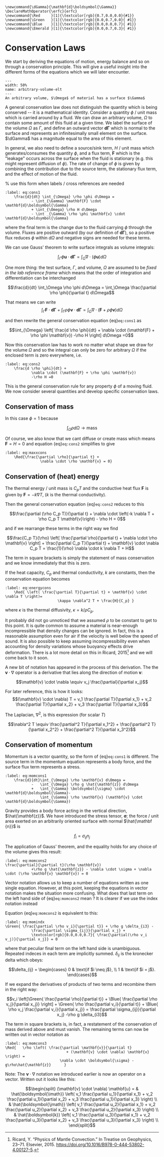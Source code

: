 
```{math}
\newcommand{\dGamma}{\mathbf{d}\boldsymbol{\Gamma}}
\DeclareMathOperator{\erfc}{erfc}
\newcommand{\Red     }[1]{\textcolor[rgb]{0.7,0.0,0.0}{#1}} 
\newcommand{\Green   }[1]{\textcolor[rgb]{0.0,0.7,0.0}{ #1}} 
\newcommand{\Blue    }[1]{\textcolor[rgb]{0.0,0.0,0.7}{ #1}} 
\newcommand{\Emerald }[1]{\textcolor[rgb]{0.0,0.7,0.3}{ #1}} 
```

# Conservation Laws

We start by deriving the equations of motion, energy balance and so on
through a conservation principle. This will give a useful insight into
the different forms of the equations which we will later encounter.


```{figure} Diagrams/vol_elt.jpg
---
width: 50% 
name: arbitrary-volume-elt
---
An arbitrary volume, $\Omega$ of material has a surface $\Gamma$
```

A general conservation law does not distinguish the quantity which is
being conserved -- it is a mathematical identity. Consider a quantity
$\phi$ / unit mass which is carried around by a fluid. We can draw an
arbitrary volume, $\Omega$ to contain some amount of this fluid at a
given time. We label the surface of the volume $\Omega$ as $\Gamma$, and
define an outward vector $\mathbf{d}\boldsymbol{\Gamma}$
which is normal to the surface and represents an infinitesimally small
element on the
surface. $\dGamma$ has a magnitude equal to the area of this element.

In general, we also need to define a source/sink term, $H$ / unit mass which
generates/consumes the quantity $\phi$, and a flux term, $\mathbf{F}$
which is the "leakage" occurs across the surface when the fluid is stationary (e.g. this
might represent diffusion of $\phi$). The rate of change of $\phi$ is
given by combining the contribution due to the source term, the
stationary flux term, and the effect of motion of the fluid.

% use this form when labels / cross references are needed
```{math}
:label: eq:cons1
    \frac{d}{dt} \int_{\Omega} \rho \phi d\Omega =
            - \int_{\Gamma} \mathbf{F} \cdot \mathbf{d}\boldsymbol{\Gamma}
            + \int_{\Omega} \rho H d\Omega
            - \int _{\Gamma} \rho \phi \mathbf{v} \cdot \mathbf{d}\boldsymbol{\Gamma}
```

where the final term is the change due to the fluid carrying $\phi$
through the volume. Fluxes are positive outward (by our definition of
$\mathbf{d}\boldsymbol{\Gamma}$), so a positive flux reduces $\phi$
within $d\Omega$ and negative signs are needed for these terms.

We can use Gauss' theorem to write surface integrals as volume integrals:

$$\int_{\Gamma} \phi \mathbf{u} \cdot \mathbf{d}\boldsymbol{\Gamma}= \int_{\Omega}  \nabla \cdot (\phi \mathbf{u}) d\Omega$$

One more thing: the test surface, $\Gamma$, and volume, $\Omega$ are assumed to be
*fixed in the lab reference frame* which means that the order of integration and
differentiation can be interchanged

$$\frac{d}{dt} \int_\Omega \rho \phi d\Omega =
                \int_\Omega \frac{\partial \rho \phi}{\partial t} d\Omega$$

That means we can write
$$\int_{\Gamma} \mathbf{F} \cdot \mathbf{d}\boldsymbol{\Gamma}+ 
        \int _{\Gamma} \rho \phi \mathbf{v} \cdot \mathbf{d}\boldsymbol{\Gamma}=
        \int_{\Omega} \nabla \cdot (\mathbf{F} + 
        \rho \phi \mathbf{v}) d\Omega$$

and then rewrite the general conservation equation
{eq}`eq:cons1` as 

$$\int_{\Omega} \left[ \frac{d \rho \phi}{dt} + 
            \nabla \cdot (\mathbf{F} + \rho \phi \mathbf{v}) 
            -\rho H \right] d\Omega =0$$

Now this conservation law has to work 
no matter what shape we draw for the volume $\Omega$ and so
the integral can only be zero for arbitrary $\Omega$ if the
enclosed term is zero everywhere, i.e. 

```{math}
:label: eq:cons2
    \frac{d \rho \phi}{dt} + 
            \nabla \cdot (\mathbf{F} + \rho \phi \mathbf{v}) 
            -\rho H =0
```

This is the general conservation rule for any property $\phi$ of a
moving fluid. We now consider several quantities and develop specific
conservation laws.

## Conservation of mass

In this case $\phi=1$ because

$$\int_\Omega \rho d\Omega \rightarrow \mbox{mass}$$

Of course, we also know that we cant diffuse or create mass which means $\mathbf{F} = H = 0$ and
equation {eq}`eq:cons2` simplifies to give

```{math}
:label: eq:maxxcons
    \Red{\frac{\partial \rho}{\partial t} + 
                \nabla \cdot \rho \mathbf{v} = 0}
```

## Conservation of (heat) energy

The thermal energy / unit mass is $C_p T$ and the conductive heat flux
$\mathbf{F}$ is given by $\mathbf{F} = -k \nabla T$, ($k$ is the
thermal conductivity). 

Then the general conservation equation {eq}`eq:cons2` reduces to this

$$\frac{\partial (\rho C_p T)}{\partial t} +
             \nabla \cdot \left(-k \nabla T + 
             \rho C_p T \mathbf{v}\right) - \rho H = 0$$

and if we rearrange these terms in the right way we find 

$$\frac{C_p T}{\rho} \left[ \frac{\partial \rho}{\partial t} + 
            \nabla \cdot \rho \mathbf{v} \right] + 
            \frac{\partial C_p T}{\partial t} + 
            \mathbf{v} \cdot \nabla C_p T = 
            \frac{1}{\rho} \nabla \cdot k \nabla T + H$$

The term in square brackets is simply the statement of mass
conservation and we know immediately that this is zero. 

If the heat capacity, $C_p$ and thermal conductivity, $k$ are constants,
then the conservation equation becomes

```{math}
:label: eq:energycons
    \Red{ \left( \frac{\partial T}{\partial t} + \mathbf{v} \cdot \nabla T \right)=
                        \kappa \nabla^2 T + \frac{H}{C_p} }
```
where $\kappa$ is the thermal diffusivity, $\kappa = k/\rho C_p$.

It probably did not go unnoticed that we assumed $\rho$ to be constant to get to 
this point. It is quite common to assume a material is near-enough incompressible 
that density changes can be ignored. In fact, this is a reasonable assumption even
for air if the velocity is well below the speed of sound. It is also possible
to keep assuming incompressibility even when accounting for density variations
whose buoyancy effects drive deformation. There is a lot more detail
on this in Ricard, 2015[^ricard-treatise] and we will come back to it soon.

[^ricard-treatise]: Ricard, Y. “Physics of Mantle Convection.” In Treatise on Geophysics, 23–71. Elsevier, 2015. https://doi.org/10.1016/B978-0-444-53802-4.00127-5.

<!-- This equation is only linear if the velocity field is specified in advance
and is independent of $T$ (which is not a very interesting case). -->

A new bit
of notation has appeared in the process of this derivation. The
the $\mathbf{v} \cdot \nabla$ operator is a derivative that lies 
along the direction of motion $\mathbf{v}$:

$$\mathbf{v} \cdot \nabla \equiv v_j \frac{\partial}{\partial x_j}$$

For later reference, this is how it looks:
$$(\mathbf{v} \cdot \nabla) T = v_1 \frac{\partial T}{\partial x_1} + 
                v_2 \frac{\partial T}{\partial x_2} + v_3 \frac{\partial T}{\partial x_3}$$

The Laplacian, $\nabla^2$, is this expression (for scalar $T$)

$$\nabla^2 T \equiv \frac{\partial^2 T}{\partial x_1^2} + \frac{\partial^2 T}{\partial x_2^2} + \frac{\partial^2 T}{\partial x_3^2}$$

Conservation of momentum
------------------------

Momentum is a vector quantity, so the form of
{eq}`eq:cons1` is different. The source term in the momentum equation represents
a body force, and the surface flux term represents a stress.

```{math}
:label: eq:momcons1
    \frac{d}{dt}\int_{\Omega} \rho \mathbf{v} d\Omega = 
            -   \int_{\Omega} \rho g \hat{\mathbf{z}} d\Omega  
            +   \int_{\Gamma} \boldsymbol{\sigma} \cdot \mathbf{d}\boldsymbol{\Gamma}-
                \int_{\Gamma} \rho \mathbf{v} (\mathbf{v} \cdot \mathbf{d}\boldsymbol{\Gamma})    
```
Gravity provides a body force acting in the vertical direction,
$\hat{\mathbf{z}}$. We have introduced the stress tensor,
$\boldsymbol{\sigma}$; the force / unit area exerted on an arbitrarily
oriented surface with normal $\hat{\mathbf {n}}$ is

$$f_i = \sigma_{ij} n_j$$

The application of Gauss' theorem, and the equality holds for any
choice of the volume gives this result:

```{math}
:label: eq:momcons2
\frac{\partial}{\partial t}(\rho \mathbf{v}) 
            +\rho g \hat{\mathbf{z}} - \nabla \cdot \sigma + \nabla \cdot (\rho \mathbf{v} \mathbf{v}) = 0
```

Vector notation allows us to keep a number of equations written as one
single equation. However, at this point, keeping the equations in vector
notation makes the situation more confusing. What does that last term on the 
left hand side of {eq}`eq:momcons2` mean ? It is clearer if we use the 
index notation instead

Equation {eq}`eq:momcons2` is equivalent to this:

```{math}
:label: eq:momindx
\Green{ \frac{\partial \rho v_i}{\partial t}} + \rho g \delta_{i3} - 
            \frac{\partial \sigma_{ij}}{\partial x_j} +
            \textcolor[rgb]{0.0,0.0,0.7}{ \frac{\partial(\rho v_i v_j)}{\partial x_j}} = 0
```

where that peculiar final term on the left hand side is unambiguous. Repeated indeces in
each term are implicitly summed. $\delta_{ij}$ is the kronecker
delta which obeys: 

$$\delta_{ij} = \begin{cases}
                0 & \text{if $i \neq j$}, \\
                1 & \text{if $i = j$}.
            \end{cases}$$

If we expand the derivatives of products of two terms
and recombine them in the right way:

$$v_i \left[\Green{ \frac{\partial \rho}{\partial t}} +
             \Blue{  \frac{\partial \rho v_j}{\partial x_j}} \right]
            + \Green{ \rho \frac{\partial v_i}{\partial t}} + \Blue{ \rho v_j \frac{\partial v_i}{\partial x_j}} =
            \frac{\partial \sigma_{ij}}{\partial x_j} -\rho g \delta_{i3}$$

The term in square brackets is, in fact, a restatement of the
conservation of mass derived above and must vanish. The remaining terms
can now be written out in vector notation as

```{math}
:label: eq:momcons3
\Red{   \rho \left( \frac{\partial \mathbf{v}}{\partial t}
                            + (\mathbf{v} \cdot \nabla) \mathbf{v} \right) =
                         \nabla \cdot \boldsymbol{\sigma} - g\rho\hat{\mathbf{z}}      }
```

Note: The $\mathbf{v} \cdot \nabla$ notation we introduced earlier is
now an operator on a vector.  Written out it looks like this: 

$$\begin{split}
                    (\mathbf{v} \cdot \nabla) \mathbf{u} = 
                        & \hat{\boldsymbol{\imath}} \left( v_1 \frac{\partial u_1}{\partial x_1} + 
                        v_2 \frac{\partial u_1}{\partial x_2} + v_3 \frac{\partial u_1}{\partial x_3} \right) \\
                            & \hat{\boldsymbol{\jmath}} \left( v_1 \frac{\partial u_2}{\partial x_1} + 
                        v_2 \frac{\partial u_2}{\partial x_2} + v_3 \frac{\partial u_2}{\partial x_3} \right) \\
                            & \hat{\boldsymbol{k}} \left( v_1 \frac{\partial u_3}{\partial x_1} + 
                        v_2 \frac{\partial u_3}{\partial x_2} + v_3 \frac{\partial u_3}{\partial x_3} \right) \\                
                \end{split}$$

